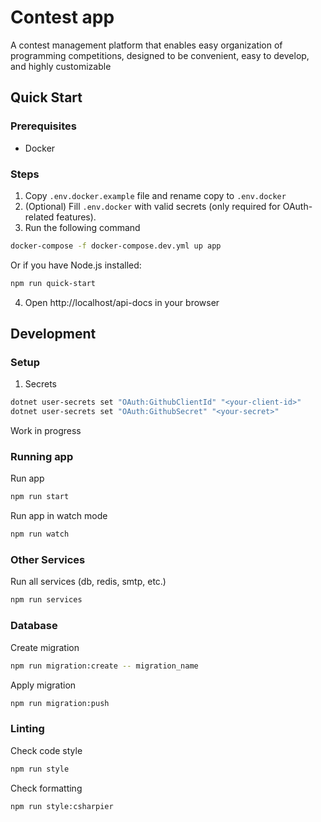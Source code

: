 # Contest app

A contest management platform that enables easy organization of programming competitions, designed to be convenient,
easy to develop, and highly customizable

## Quick Start

### Prerequisites
- Docker

### Steps
1. Copy `.env.docker.example` file and rename copy to `.env.docker`
2. (Optional) Fill `.env.docker` with valid secrets (only required for OAuth-related features).
3. Run the following command
```bash
docker-compose -f docker-compose.dev.yml up app
```
Or if you have Node.js installed:
```bash
npm run quick-start
```
4. Open http://localhost/api-docs in your browser

## Development

### Setup
1. Secrets
```bash
dotnet user-secrets set "OAuth:GithubClientId" "<your-client-id>"
dotnet user-secrets set "OAuth:GithubSecret" "<your-secret>"
```
Work in progress

### Running app

Run app

```bash
npm run start
```

Run app in watch mode

```bash
npm run watch
```

### Other Services

Run all services (db, redis, smtp, etc.)

```bash
npm run services
```

### Database

Create migration

```bash
npm run migration:create -- migration_name
```

Apply migration

```bash
npm run migration:push
```

### Linting

Check code style

```bash
npm run style
```

Check formatting

```bash
npm run style:csharpier
```
